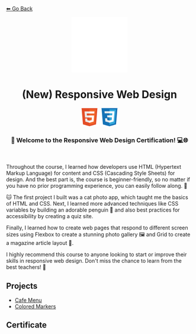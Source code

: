 [⬅ Go Back](https://github.com/JpMunhozOliveira)
 
<p align="center">
  <a href="https://www.freecodecamp.org/learn/2022/responsive-web-design/">
    <img src="https://github.com/JpMunhozOliveira/JpMunhozOliveira/blob/main/icons/courses/freecodecamp/fcc_primary_small.svg" alt="FreeCodeCamp" width="150" height="150"/>
  </a>
</p>

<h1 align="center">(New) Responsive Web Design</h1>

<p align="center">
  <img src="https://github.com/JpMunhozOliveira/JpMunhozOliveira/blob/main/icons/programming/html5/html5-original.svg" alt="Html Logo" width="50" height="50"/>
  <img src="https://github.com/JpMunhozOliveira/JpMunhozOliveira/blob/main/icons/programming/css3/css3-original.svg" alt="Css Logo" width="50" height="50" />
</p>

<h3 align="center">
👋 Welcome to the Responsive Web Design Certification! 💻🌐
</h3><br>

Throughout the course, I learned how developers use HTML (Hypertext Markup Language) for content and CSS (Cascading Style Sheets) for design. And the best part is, the course is beginner-friendly, so no matter if you have no prior programming experience, you can easily follow along. 🤗

🐱 The first project I built was a cat photo app, which taught me the basics of HTML and CSS. Next, I learned more advanced techniques like CSS variables by building an adorable penguin 🐧 and also best practices for accessibility by creating a quiz site.

Finally, I learned how to create web pages that respond to different screen sizes using Flexbox to create a stunning photo gallery 🖼️ and Grid to create a magazine article layout 📰.

I highly recommend this course to anyone looking to start or improve their skills in responsive web design. Don't miss the chance to learn from the best teachers! 🚀
 
## Projects

- [Cafe Menu](CafeMenu)
- [Colored Markers](ColoredMarkers)

## Certificate
